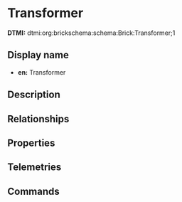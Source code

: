 # Transformer
**DTMI:** dtmi:org:brickschema:schema:Brick:Transformer;1
## Display name
- **en:** Transformer
## Description
## Relationships
## Properties
## Telemetries
## Commands

